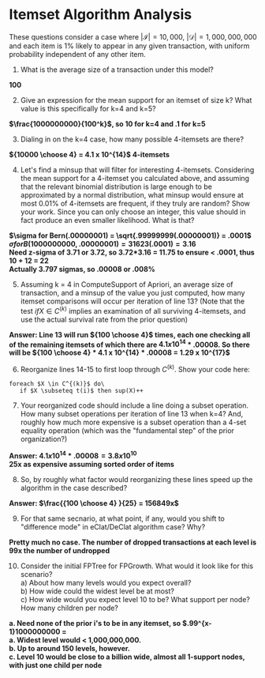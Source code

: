 # Itemset Algorithm Analysis
These questions consider a case where $|\mathcal{I}| = 10,000$, $|\mathcal{D}| = 1,000,000,000$ and each item is 1% likely to appear in any given transaction, with uniform probability independent of any other item.

1. What is the average size of a transaction under this model?

**100**

2. Give an expression for the mean support for an itemset of size k?  What value is this specifically for k=4 and k=5?

**$\frac{1000000000}{100^k}$, so 10 for k=4 and .1 for k=5**

3. Dialing in on the k=4 case, how many possible 4-itemsets are there?

**${10000 \choose 4} = 4.1 x 10^{14}$ 4-itemsets**

4. Let's find a minsup that will filter for interesting 4-itemsets.  Considering the mean support for a 4-itemset you calculated above, and assuming that the relevant binomial distribution is large enough to be approximated by a normal distribution, what minsup would ensure at most 0.01% of 4-itemsets are frequent, if they truly are random?  Show your work.  Since you can only choose an integer, this value should in fact produce an even smaller likelihood.  What is that?

**$\sigma for Bern(.00000001) = \sqrt{.99999999(.00000001)} = .0001$\
$\sigma for B(1000000000, .00000001) = 31623(.0001) = 3.16$\
Need z-sigma of 3.71 or 3.72, so 3.72*3.16 = 11.75 to ensure < .0001, thus **10 + 12 = 22**\
Actually 3.797 sigmas, so .00008 or .008%**

5. Assuming k = 4 in ComputeSupport of Apriori, an average size of transaction, and a minsup of the value you just computed, how many itemset comparisons will occur per iteration of line 13?  (Note that the test $if X \in C^{(k)}$ implies an examination of all surviving 4-itemsets, and use the actual survival rate from the prior question)

**Answer: Line 13 will run ${100 \choose 4}$ times, each one checking all of the remaining itemsets of which there are $4.1 x 10^{14}$ * .00008.  So there will be ${100 \choose 4} * 4.1 x 10^{14} * .00008 = 1.29 x 10^{17}$**

6. Reorganize lines 14-15 to first loop through $C^{(k)}$.  Show your code here:

```
foreach $X \in C^{(k)}$ do\
   if $X \subseteq t(i)$ then sup(X)++
```
7. Your reorganized code should include a line doing a subset operation.  How many subset operations per iteration of line 13 when k=4? And, roughly how much more expensive is a subset operation than a 4-set equality operation (which was the "fundamental step" of the prior organization?)  

**Answer: $4.1 x 10^{14} * .00008 = 3.8 x 10^{10}$\
25x as expensive assuming sorted order of items**

8. So, by roughly what factor would reorganizing these lines speed up the algorithm in the case described?

**Answer: $\frac{{100 \choose 4} }{25} = 156849x$**

9. For that same secnario, at what point, if any, would you shift to "difference mode" in eClat/DeClat algorithm case?  Why?

**Pretty much no case.  The number of dropped transactions at each level is 99x the number of undropped**

10. Consider the initial FPTree for FPGrowth.  What would it look like for this scenario?\
a) About how many levels would you expect overall?\
b) How wide could the widest level be at most?\
c) How wide would you expect level 10 to be? What support per node? How many children per node?

**a. Need none of the prior i's to be in any itemset, so $.99^{x-1}1000000000 = \
a. Widest level would < 1,000,000,000.\
b. Up to around 150 levels, however.\
c. Level 10 would be close to a billion wide, almost all 1-support nodes, with just one child per node**

